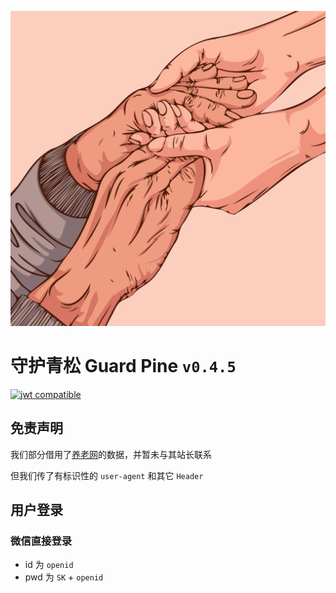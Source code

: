 [![logo](/static/favicon.svg)](https://gp.muspimerol.site/)

# 守护青松 Guard Pine `v0.4.5`

[![jwt compatible](https://jwt.io/img/badge-compatible.svg)](https://jwt.io/)

## 免责声明

我们部分借用了[养老网](https://www.yanglao.com.cn/)的数据，并暂未与其站长联系

但我们传了有标识性的 `user-agent` 和其它 `Header`

## 用户登录

### 微信直接登录

- id 为 `openid`
- pwd 为 `SK` + `openid`
